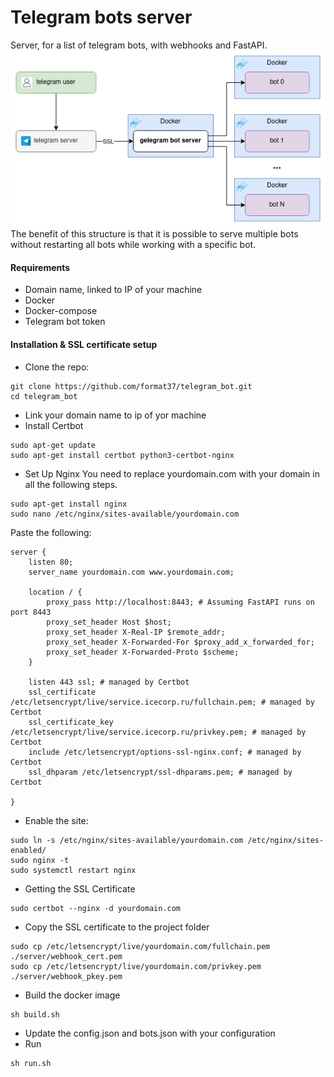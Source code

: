 # Telegram bots server
Server, for a list of telegram bots, with webhooks and FastAPI.  
![Structure](assets/structure.png)  
The benefit of this structure is that it is possible to serve multiple bots without restarting all bots while working with a specific bot.
#### Requirements
* Domain name, linked to IP of your machine
* Docker
* Docker-compose
* Telegram bot token
#### Installation & SSL certificate setup
* Clone the repo:
```
git clone https://github.com/format37/telegram_bot.git
cd telegram_bot
```
* Link your domain name to ip of yor machine  
* Install Certbot
```
sudo apt-get update
sudo apt-get install certbot python3-certbot-nginx
```
* Set Up Nginx
You need to replace yourdomain.com with your domain in all the following steps.
```
sudo apt-get install nginx
sudo nano /etc/nginx/sites-available/yourdomain.com
```
Paste the following:
```
server {
    listen 80;
    server_name yourdomain.com www.yourdomain.com;

    location / {
        proxy_pass http://localhost:8443; # Assuming FastAPI runs on port 8443
        proxy_set_header Host $host;
        proxy_set_header X-Real-IP $remote_addr;
        proxy_set_header X-Forwarded-For $proxy_add_x_forwarded_for;
        proxy_set_header X-Forwarded-Proto $scheme;
    }

    listen 443 ssl; # managed by Certbot
    ssl_certificate /etc/letsencrypt/live/service.icecorp.ru/fullchain.pem; # managed by Certbot
    ssl_certificate_key /etc/letsencrypt/live/service.icecorp.ru/privkey.pem; # managed by Certbot
    include /etc/letsencrypt/options-ssl-nginx.conf; # managed by Certbot
    ssl_dhparam /etc/letsencrypt/ssl-dhparams.pem; # managed by Certbot

}
```
* Enable the site:
```
sudo ln -s /etc/nginx/sites-available/yourdomain.com /etc/nginx/sites-enabled/
sudo nginx -t
sudo systemctl restart nginx
```
* Getting the SSL Certificate
```
sudo certbot --nginx -d yourdomain.com
```
* Copy the SSL certificate to the project folder
```
sudo cp /etc/letsencrypt/live/yourdomain.com/fullchain.pem ./server/webhook_cert.pem
sudo cp /etc/letsencrypt/live/yourdomain.com/privkey.pem ./server/webhook_pkey.pem
```
* Build the docker image
```
sh build.sh
```
* Update the config.json and bots.json with your configuration  
* Run
```
sh run.sh
```